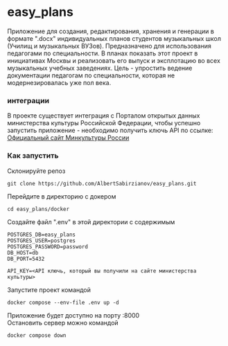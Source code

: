 # easy_plans
Приложение для создания, редактирования, хранения и генерации в формате ".docx" индивидуальных планов
студентов музыкальных школ (Училищ и музыкальных ВУЗов). Предназначено для
использования педагогами по специальности. В планах показать этот проект
в инициативах Москвы и реализовать его выпуск и эксплотацию во всех музыкальных
учебных заведениях. Цель - упростить ведение документации педагогам по специальности,
которая не модернезировалась уже пол века.
### интеграции
В проекте существует интеграция с Порталом открытых данных министерства культуры Российской Федерации,
чтобы успешно запустить приложение - необходимо получить ключь API по ссылке:
[Официальный сайт Минкультуры России](https://opendata.mkrf.ru/item/dev)

### Как запустить
Склонируйте репоз
```commandline
git clone https://github.com/AlbertSabirzianov/easy_plans.git
```
Перейдите в директорию с докером
```commandline
cd easy_plans/docker
```
Создайте файл ".env" в этой директории с содержимым
```.properties
POSTGRES_DB=easy_plans
POSTGRES_USER=postgres
POSTGRES_PASSWORD=password
DB_HOST=db
DB_PORT=5432

API_KEY=<API ключь, который вы получили на сайте министерства культуры>

```
Запустите проект командой
```commandline
docker compose --env-file .env up -d
```
Приложение будет доступно на порту :8000<br/>
Остановить сервер можно командой
```commandline
docker compose down
```

